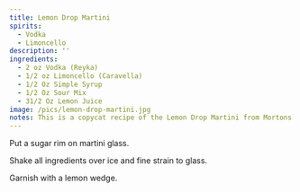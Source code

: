 ```yaml
---
title: Lemon Drop Martini
spirits:
  - Vodka
  - Limoncello
description: ''
ingredients:
  - 2 oz Vodka (Reyka)
  - 1/2 oz Limoncello (Caravella)
  - 1/2 Oz Simple Syrup
  - 1/2 Oz Sour Mix
  - 31/2 Oz Lemon Juice
image: /pics/lemon-drop-martini.jpg
notes: This is a copycat recipe of the Lemon Drop Martini from Mortons Steakhouse.
---
```


Put a sugar rim on martini glass.

Shake all ingredients over ice and fine strain to glass.

Garnish with a lemon wedge.